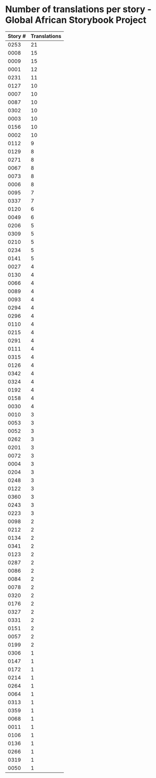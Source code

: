 # Number of translations per story - Global African Storybook Project

Story # | Translations
------- | ------------
0253 | 21
0008 | 15
0009 | 15
0001 | 12
0231 | 11
0127 | 10
0007 | 10
0087 | 10
0302 | 10
0003 | 10
0156 | 10
0002 | 10
0112 | 9
0129 | 8
0271 | 8
0067 | 8
0073 | 8
0006 | 8
0095 | 7
0337 | 7
0120 | 6
0049 | 6
0206 | 5
0309 | 5
0210 | 5
0234 | 5
0141 | 5
0027 | 4
0130 | 4
0066 | 4
0089 | 4
0093 | 4
0294 | 4
0296 | 4
0110 | 4
0215 | 4
0291 | 4
0111 | 4
0315 | 4
0126 | 4
0342 | 4
0324 | 4
0192 | 4
0158 | 4
0030 | 4
0010 | 3
0053 | 3
0052 | 3
0262 | 3
0201 | 3
0072 | 3
0004 | 3
0204 | 3
0248 | 3
0122 | 3
0360 | 3
0243 | 3
0223 | 3
0098 | 2
0212 | 2
0134 | 2
0341 | 2
0123 | 2
0287 | 2
0086 | 2
0084 | 2
0078 | 2
0320 | 2
0176 | 2
0327 | 2
0331 | 2
0151 | 2
0057 | 2
0199 | 2
0306 | 1
0147 | 1
0172 | 1
0214 | 1
0264 | 1
0064 | 1
0313 | 1
0359 | 1
0068 | 1
0011 | 1
0106 | 1
0136 | 1
0266 | 1
0319 | 1
0050 | 1
